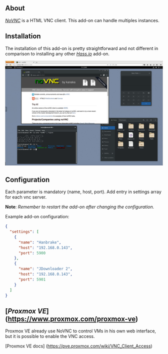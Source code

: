 ## About

[_NoVNC_](https://novnc.com/info.html) is a HTML VNC client. This add-on can handle multiples instances. 


## Installation

The installation of this add-on is pretty straightforward and not different in
comparison to installing any other [_Hass.io_](https://www.home-assistant.io/hassio/) add-on.


![screenshot](images/screenshot.png)

## Configuration

Each parameter is mandatory (name, host, port). Add entry in settings array for each vnc server. 

**Note**: _Remember to restart the add-on after changing the configuration._

Example add-on configuration:

```json
{
  "settings": [
    {
      "name": "Hanbrake",
      "host": "192.168.0.143",
      "port": 5900
    },
    {
      "name": "JDownloader 2",
      "host": "192.168.0.143",
      "port": 5901
    }
  ]
}
```

## [_Proxmox VE_]  (https://www.proxmox.com/proxmox-ve)

Proxmox VE already use NoVNC to control VMs in his own web interface, but it is possible to enable the VNC access. 

[Proxmox VE docs] (https://pve.proxmox.com/wiki/VNC_Client_Access)